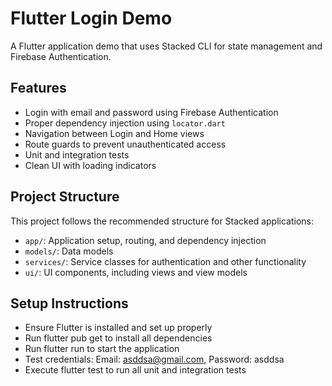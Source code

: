 # Flutter Login Demo

A Flutter application demo that uses Stacked CLI for state management and Firebase Authentication.

## Features

- Login with email and password using Firebase Authentication
- Proper dependency injection using `locator.dart`
- Navigation between Login and Home views
- Route guards to prevent unauthenticated access
- Unit and integration tests
- Clean UI with loading indicators

## Project Structure

This project follows the recommended structure for Stacked applications:

- `app/`: Application setup, routing, and dependency injection
- `models/`: Data models
- `services/`: Service classes for authentication and other functionality
- `ui/`: UI components, including views and view models

## Setup Instructions
- Ensure Flutter is installed and set up properly
- Run flutter pub get to install all dependencies
- Run flutter run to start the application
- Test credentials: Email: asddsa@gmail.com, Password: asddsa
- Execute flutter test to run all unit and integration tests